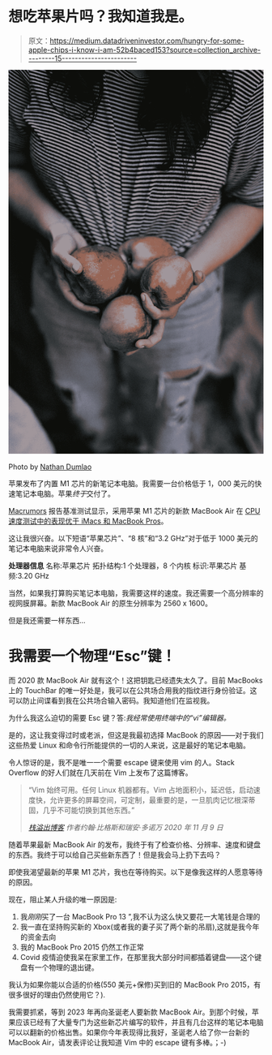 # 想吃苹果片吗？我知道我是。

> 原文：<https://medium.datadriveninvestor.com/hungry-for-some-apple-chips-i-know-i-am-52b4baced153?source=collection_archive---------15----------------------->

![](img/a16569197db5fc9441fd251255d11542.png)

Photo by [Nathan Dumlao](https://unsplash.com/@nate_dumlao)

苹果发布了内置 M1 芯片的新笔记本电脑。我需要一台价格低于 1，000 美元的快速笔记本电脑。苹果*终于*交付了。

[Macrumors](https://www.macrumors.com/2020/11/11/m1-macbook-air-first-benchmark/) 报告基准测试显示，采用苹果 M1 芯片的新款 MacBook Air 在 [CPU 速度测试中的表现优于 iMacs 和 MacBook Pros](https://browser.geekbench.com/v5/cpu/4648107)。

这让我很兴奋。以下短语“苹果芯片”、“8 核”和“3.2 GHz”对于低于 1000 美元的笔记本电脑来说非常令人兴奋。

**处理器信息** 名称:苹果芯片
拓扑结构:1 个处理器，8 个内核
标识:苹果芯片
基频:3.20 GHz

当然，如果我打算购买笔记本电脑，我需要这样的速度。我还需要一个高分辨率的视网膜屏幕。新款 MacBook Air 的原生分辨率为 2560 x 1600。

但是我还需要一样东西…

# **我需要一个物理“Esc”键！**

而 2020 款 MacBook Air 就有这个！这把钥匙已经遗失太久了。目前 MacBooks 上的 TouchBar 的唯一好处是，我可以在公共场合用我的指纹进行身份验证。这可以防止间谍看到我在公共场合输入密码。我知道他们在监视我。

为什么我这么迫切的需要 Esc 键？答:*我经常使用终端中的“vi”编辑器。*

是的，这让我变得过时或老派，但这是我最初选择 MacBook 的原因——对于我们这些热爱 Linux 和命令行所能提供的一切的人来说，这是最好的笔记本电脑。

令人惊讶的是，我不是唯一一个需要 escape 键来使用 vim 的人。Stack Overflow 的好人们就在几天前在 Vim 上发布了这篇博客。

> “Vim 始终可用。任何 Linux 机器都有。Vim 占地面积小，延迟低，启动速度快，允许更多的屏幕空间，可定制，最重要的是，一旦肌肉记忆根深蒂固，几乎不可能切换到其他东西。”
> 
> [*栈溢出博客*](https://stackoverflow.blog/2020/11/09/modern-ide-vs-vim-emacs/) *作者约翰·比格斯和瑞安·多诺万 2020 年 11 月 9 日*

随着苹果最新 MacBook Air 的发布，我终于有了检查价格、分辨率、速度和键盘的东西。我终于可以给自己买些新东西了！但是我会马上扔下去吗？

即使我渴望最新的苹果 M1 芯片，我也在等待购买。以下是像我这样的人愿意等待的原因。

现在，阻止某人升级的唯一原因是:

1.  我*刚刚*买了一台 MacBook Pro 13 ”,我不认为这么快又要花一大笔钱是合理的
2.  我一直在坚持购买新的 Xbox(或者我的妻子买了两个新的吊扇),这就是我今年的资金去向
3.  我的 MacBook Pro 2015 仍然工作正常
4.  Covid 疫情迫使我呆在家里工作，在那里我大部分时间都插着键盘——这个键盘有一个物理的退出键。

我认为如果你能以合适的价格(550 美元+保修)买到旧的 MacBook Pro 2015，有很多很好的理由仍然使用它？).

我需要抓紧，等到 2023 年再向圣诞老人要新款 MacBook Air。到那个时候，苹果应该已经有了大量专门为这些新芯片编写的软件，并且有几台这样的笔记本电脑可以以翻新的价格出售。如果你今年表现得比我好，圣诞老人给了你一台新的 MacBook Air，请发表评论让我知道 Vim 中的 escape 键有多棒。；-)